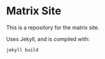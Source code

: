 # Matrix Site
This is a repository for the matrix site.

Uses Jekyll, and is compiled with:

    jekyll build
